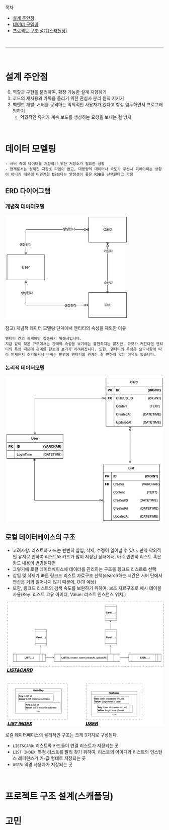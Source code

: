 목차

- [설계 주안점](#설계-주안점)
- [데이터 모델링](#데이터-모델링)
- [프로젝트 구조 설계(스캐폴딩)](#프로젝트-구조-설계스캐폴딩)

<br>

---

<br>

# 설계 주안점

0. 역할과 구현을 분리하여, 확장 가능한 설계 지향하기
1. 코드의 재사용과 가독을 올리기 위한 관심사 분리 원칙 지키기
2. 백엔드 개발: 서버를 공격하는 악의적인 사용자가 있다고 항상 염두하면서 프로그래밍하기
   - 악의적인 유저가 계속 보드를 생성하는 요청을 보내는 걸 방지

<br>

# 데이터 모델링

```
- 서버 측에 데이터를 저장하기 위한 저장소가 필요한 상황
- 현재로서는 정해진 저장소 타입이 없고, 대용량의 데이터나 속도가 우선시 되어야하는 상황이 아니기 때문에 비관계형 DB보다는 안정성이 좋은 RDB를 선택한다고 가정
```

## ERD 다이어그램

### 개념적 데이터모델

![image info](./images/data_modeling/개념적-데이터-모델.png)

참고) 개념적 데이터 모델링 단계에서 엔티티의 속성을 제외한 이유

```
엔티티 간의 관계에만 집중하기 위해서입니다.
지금 같이 작은 규모에서는 관계와 속성을 보기에는 불편하지는 않지만, 규모가 커진다면 엔티티의 특성 때문에 관계를 한눈에 보기가 어려워집니다. 또한, 엔티티의 특성은 요구사항에 따라 언제든지 추가되거나 바뀌는 반면에 엔티티의 관계는 잘 변하지 않는 이유도 있습니다.
```

### 논리적 데이터모델

![image info](./images/data_modeling/논리적-데이터-모델.png)

## 로컬 데이터베이스의 구조

- 고려사항: 리스트와 카드는 빈번히 삽입, 삭제, 수정이 일어날 수 있다. 만약 악의적인 유저로 인하여 리스트와 카드가 많이 저장된 상태에서, 아주 빈번히 리스트 혹은 카드 내용이 변경된다면
- 그렇기에 로컬 데이터베이스에 데이터를 관리하는 구조를 링크드 리스트로 선택
- 삽입 및 삭제가 빠른 링크드 리스트 자료구조 선택(search하는 시간은 서버 단에서 연산은 거의 일어나지 않기 때문에, O(1) 예상)
- 또한, 링크드 리스트의 검색 속도를 보완하기 위하여, 보조 자료구조로 해시 테이블 사용(Key: 리스트 고유 아이디, Value: 리스트 인스턴스 위치 )

![image info](./images/data_modeling/로컬데이터베이스의-데이터-저장구조.png)

로컬 데이터베이스의 물리적인 구조는 크게 3가지로 구성된다.

- `LIST&CARD`: 리스트와 카드들이 연결 리스트가 저장되는 곳
- `LIST INDEX`: 특정 리스트를 빨리 찾기 위하여, 리스트의 아이디와 리스트의 인스턴스 레퍼런스가 키-값 형태로 저장되는 곳
- `USER`: 익명 사용자가 저장되는 곳

<br>

# 프로젝트 구조 설계(스캐폴딩)

# 고민
